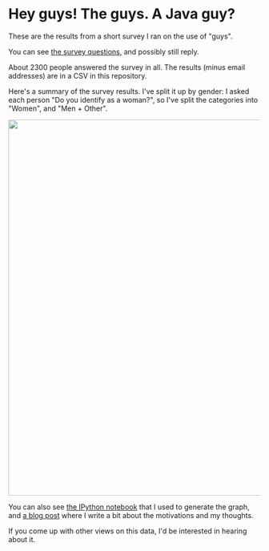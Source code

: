 Hey guys! The guys. A Java guy?
===============================

These are the results from a short survey I ran on the use of "guys".

You can see
[the survey questions](https://docs.google.com/forms/d/1qg85hU7hfjqDgydlfa16UveuENFjgp23WlfkRNsnm48/viewform), and possibly still reply.

About 2300 people answered the survey in all. The results (minus email
addresses) are in a CSV in this repository.

Here's a summary of the survey results. I've split it up by gender: I
asked each person "Do you identify as a woman?", so I've split the
categories into "Women", and "Men + Other".

<img src="https://raw.github.com/jvns/guys-guys-guys/master/images/guys-guys-guys-chart.png" width="750px">

You can also see [the IPython notebook](http://nbviewer.ipython.org/github/jvns/guys-guys-guys/blob/master/The%20guys.ipynb) that I used to generate the graph, and [a blog post](http://jvns.ca/blog/2013/12/27/guys-guys-guys/) 
where I write a bit about the motivations and my thoughts.

If you come up with other views on this data, I'd be interested in
hearing about it.
